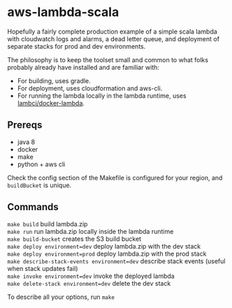 # aws-lambda-scala

Hopefully a fairly complete production example of a simple scala lambda with cloudwatch logs and alarms, a dead letter queue, and deployment of separate stacks for prod and dev environments.

The philosophy is to keep the toolset small and common to what folks probably already have installed and are familiar with:
* For building, uses gradle.
* For deployment, uses cloudformation and aws-cli.
* For running the lambda locally in the lambda runtime, uses [lambci/docker-lambda](https://github.com/lambci/docker-lambda).

## Prereqs

* java 8
* docker
* make
* python + aws cli

Check the config section of the Makefile is configured for your region, and `buildBucket` is unique.

## Commands

`make build` build lambda.zip  
`make run` run lambda.zip locally inside the lambda runtime   
`make build-bucket` creates the S3 build bucket  
`make deploy environment=dev` deploy lambda.zip with the dev stack  
`make deploy environment=prod` deploy lambda.zip with the prod stack  
`make describe-stack-events environment=dev` describe stack events (useful when stack updates fail)  
`make invoke environment=dev` invoke the deployed lambda  
`make delete-stack environment=dev` delete the dev stack

To describe all your options, run `make`